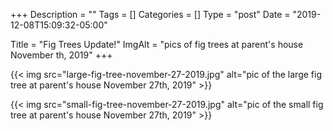 +++
Description = ""
Tags = []
Categories = []
Type = "post"
Date = "2019-12-08T15:09:32-05:00"

Title = "Fig Trees Update!"
ImgAlt = "pics of fig trees at parent's house November th, 2019"
+++

{{< img src="large-fig-tree-november-27-2019.jpg" alt="pic of the large fig tree at parent's house November 27th, 2019" >}}

{{< img src="small-fig-tree-november-27-2019.jpg" alt="pic of the small fig tree at parent's house November 27th, 2019" >}}